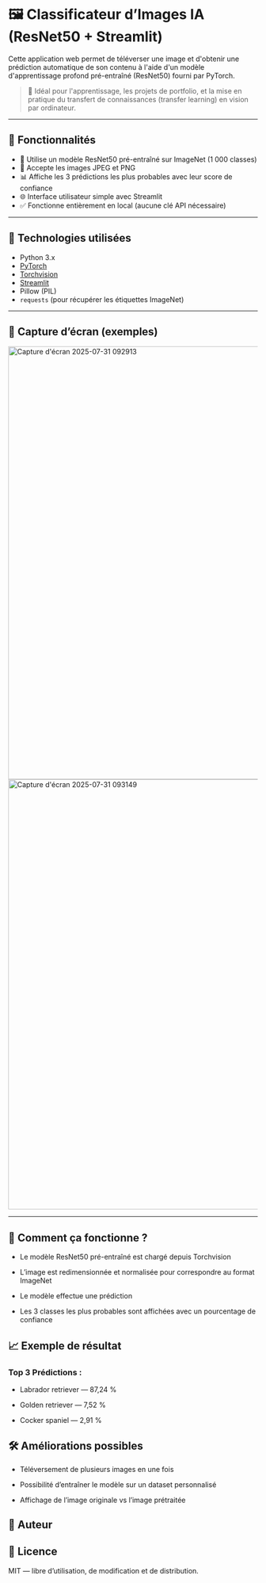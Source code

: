 # 🖼️ Classificateur d’Images IA (ResNet50 + Streamlit)

Cette application web permet de téléverser une image et d'obtenir une prédiction automatique de son contenu à l'aide d'un modèle d'apprentissage profond pré-entraîné (ResNet50) fourni par PyTorch.

> 🎯 Idéal pour l'apprentissage, les projets de portfolio, et la mise en pratique du transfert de connaissances (transfer learning) en vision par ordinateur.

---

## 🚀 Fonctionnalités

- 🧠 Utilise un modèle ResNet50 pré-entraîné sur ImageNet (1 000 classes)
- 📸 Accepte les images JPEG et PNG
- 📊 Affiche les 3 prédictions les plus probables avec leur score de confiance
- 🌐 Interface utilisateur simple avec Streamlit
- ✅ Fonctionne entièrement en local (aucune clé API nécessaire)

---

## 🧰 Technologies utilisées

- Python 3.x
- [PyTorch](https://pytorch.org/)
- [Torchvision](https://pytorch.org/vision/)
- [Streamlit](https://streamlit.io/)
- Pillow (PIL)
- `requests` (pour récupérer les étiquettes ImageNet)

---

## 📸 Capture d’écran (exemples)

<img width="1919" height="874" alt="Capture d'écran 2025-07-31 092913" src="https://github.com/user-attachments/assets/a7f5ce6b-01d5-452f-938e-b2b687d337c0" />
<img width="1915" height="868" alt="Capture d'écran 2025-07-31 093149" src="https://github.com/user-attachments/assets/155a043a-ee22-49a8-9edb-a274d44a8cf4" />

---

## 🧠 Comment ça fonctionne ?

 -  Le modèle ResNet50 pré-entraîné est chargé depuis Torchvision

 -  L’image est redimensionnée et normalisée pour correspondre au format ImageNet

 - Le modèle effectue une prédiction


 - Les 3 classes les plus probables sont affichées avec un pourcentage de confiance


## 📈 Exemple de résultat

### Top 3 Prédictions :

 - Labrador retriever — 87,24 %

 - Golden retriever — 7,52 %

 - Cocker spaniel — 2,91 %


 ## 🛠️ Améliorations possibles

 - Téléversement de plusieurs images en une fois

 - Possibilité d’entraîner le modèle sur un dataset personnalisé

 - Affichage de l’image originale vs l’image prétraitée

 ## 👤 Auteur

 ## 📄 Licence

 MIT — libre d’utilisation, de modification et de distribution.






